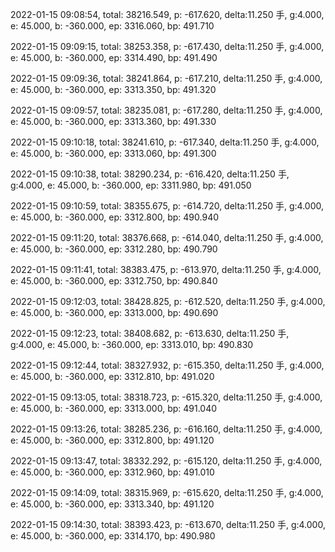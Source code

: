 2022-01-15 09:08:54, total: 38216.549, p: -617.620, delta:11.250 手, g:4.000, e: 45.000, b: -360.000, ep: 3316.060, bp: 491.710

2022-01-15 09:09:15, total: 38253.358, p: -617.430, delta:11.250 手, g:4.000, e: 45.000, b: -360.000, ep: 3314.490, bp: 491.490

2022-01-15 09:09:36, total: 38241.864, p: -617.210, delta:11.250 手, g:4.000, e: 45.000, b: -360.000, ep: 3313.350, bp: 491.320

2022-01-15 09:09:57, total: 38235.081, p: -617.280, delta:11.250 手, g:4.000, e: 45.000, b: -360.000, ep: 3313.360, bp: 491.330

2022-01-15 09:10:18, total: 38241.610, p: -617.340, delta:11.250 手, g:4.000, e: 45.000, b: -360.000, ep: 3313.060, bp: 491.300

2022-01-15 09:10:38, total: 38290.234, p: -616.420, delta:11.250 手, g:4.000, e: 45.000, b: -360.000, ep: 3311.980, bp: 491.050

2022-01-15 09:10:59, total: 38355.675, p: -614.720, delta:11.250 手, g:4.000, e: 45.000, b: -360.000, ep: 3312.800, bp: 490.940

2022-01-15 09:11:20, total: 38376.668, p: -614.040, delta:11.250 手, g:4.000, e: 45.000, b: -360.000, ep: 3312.280, bp: 490.790

2022-01-15 09:11:41, total: 38383.475, p: -613.970, delta:11.250 手, g:4.000, e: 45.000, b: -360.000, ep: 3312.750, bp: 490.840

2022-01-15 09:12:03, total: 38428.825, p: -612.520, delta:11.250 手, g:4.000, e: 45.000, b: -360.000, ep: 3313.000, bp: 490.690

2022-01-15 09:12:23, total: 38408.682, p: -613.630, delta:11.250 手, g:4.000, e: 45.000, b: -360.000, ep: 3313.010, bp: 490.830

2022-01-15 09:12:44, total: 38327.932, p: -615.350, delta:11.250 手, g:4.000, e: 45.000, b: -360.000, ep: 3312.810, bp: 491.020

2022-01-15 09:13:05, total: 38318.723, p: -615.320, delta:11.250 手, g:4.000, e: 45.000, b: -360.000, ep: 3313.000, bp: 491.040

2022-01-15 09:13:26, total: 38285.236, p: -616.160, delta:11.250 手, g:4.000, e: 45.000, b: -360.000, ep: 3312.800, bp: 491.120

2022-01-15 09:13:47, total: 38332.292, p: -615.120, delta:11.250 手, g:4.000, e: 45.000, b: -360.000, ep: 3312.960, bp: 491.010

2022-01-15 09:14:09, total: 38315.969, p: -615.620, delta:11.250 手, g:4.000, e: 45.000, b: -360.000, ep: 3313.340, bp: 491.120

2022-01-15 09:14:30, total: 38393.423, p: -613.670, delta:11.250 手, g:4.000, e: 45.000, b: -360.000, ep: 3314.170, bp: 490.980